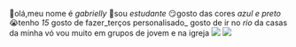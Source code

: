 👋olá,meu nome é _gabrielly_
🎒sou _estudante_ 
😏gosto das cores _azul e preto_ 
😭tenho _15_
gosto de fazer_terços personalisado_ 
gosto de ir no _rio_ da casas da minha vó
vou muito em grupos de jovem e na igreja 
![](https://tenor.com/pt-BR/view/cat-underwater-gif-922906369727670801)
![](https://tenor.com/pt-BR/view/donot-do-not-do-this-cat-angry-cat-arrive-gif-17529428146921895359)
